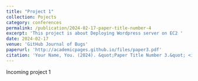 ```yaml
---
title: "Project 1"
collection: Pojects
category: conferences
permalink: /publication/2024-02-17-paper-title-number-4
excerpt: 'This project is about Deploying Wordpress server on EC2 '
date: 2024-02-17
venue: 'GitHub Journal of Bugs'
paperurl: 'http://academicpages.github.io/files/paper3.pdf'
citation: 'Your Name, You. (2024). &quot;Paper Title Number 3.&quot; <i>GitHub Journal of Bugs</i>. 1(3).'
---
```


Incoming project 1
